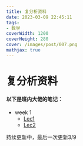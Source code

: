 ```yaml
---
title: 复分析资料
date: 2023-03-09 22:45:11
tags:
- 数学
coverWidth: 1200
coverHeight: 280
cover: /images/post/007.png
mathjax: true
---
```


# 复分析资料

#### 以下是班内大佬的笔记：

- week 1
  - [Lec1](https://blog.adydio.top/files/Lec1.pdf​)
  - [Lec2](https://blog.adydio.top/files/Lec2.pdf​)

持续更新中，最后一次更新3/9
